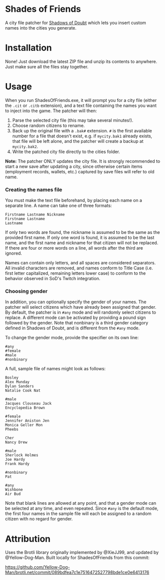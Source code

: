 # Shades of Friends

A city file patcher for [Shadows of Doubt](https://store.steampowered.com/app/986130/Shadows_of_Doubt/) which lets you insert custom names into the cities you generate.

# Installation

None! Just download the latest ZIP file and unzip its contents to anywhere. Just make sure all the files stay together.

# Usage

When you run ShadesOfFriends.exe, it will prompt you for a city file (either the `.cit` or `.citb` extension), and a text file containing the names you want to inject into the game. The patcher will then:

1. Parse the selected city file (this may take several minutes!).
2. Choose random citizens to rename.
3. Back up the original file with a `.bak#` extension. `#` is the first available number for a file that doesn't exist, e.g. if `mycity.bak1` already exists, that file will be left alone, and the patcher will create a backup at `mycity.bak2`.
4. Write the patched city file directly to the cities folder.

**Note:** The patcher ONLY updates the city file. It is strongly recommended to start a new save after updating a city, since otherwise certain items (employment records, wallets, etc.) captured by save files will refer to old name.

### Creating the names file

You must make the text file beforehand, by placing each name on a separate line. A name can take one of three formats:

```
Firstname Lastname Nickname
Firstname Lastname
Lastname
```

If only two words are found, the nickname is assumed to be the same as the provided first name. If only one word is found, it is assumed to be the last name, and the first name and nickname for that citizen will not be replaced. If there are four or more words on a line, all words after the third are ignored.

Names can contain only letters, and all spaces are considered separators. All invalid characters are removed, and names conform to Title Case (i.e. first letter capitalized, remaining letters lower case) to conform to the behavior observed in SoD's Twitch integration.

### Choosing gender

In addition, you can optionally specify the gender of your names. The patcher will select citizens which have already been assigned that gender. By default, the patcher is in `#any` mode and will randomly select citizens to replace. A different mode can be activated by providing a pound sign followed by the gender. Note that nonbinary is a third gender category defined in Shadows of Doubt, and is different from the `#any` mode.

To change the gender mode, provide the specifier on its own line:

```
#any
#female
#male
#nonbinary
```

A full, sample file of names might look as follows:

```
Bosley
Alex Munday
Dylan Sanders
Natalie Cook Nat

#male
Jacques Clouseau Jack
Encyclopedia Brown

#female
Jennifer Aniston Jen
Monica Geller Mon
Pheebs

Cher
Nancy Drew

#male
Sherlock Holmes
Joe Hardy
Frank Hardy

#nonbinary
Pat

#any
Wishbone
Air Bud
```

Note that blank lines are allowed at any point, and that a gender mode can be selected at any time, and even repeated. Since `#any` is the default mode, the first four names in the sample file will each be assigned to a random citizen with no regard for gender.


# Attribution

Uses the Brotli library originally implemented by @XieJJ99, and updated by @Yellow-Dog-Man. Built locally for ShadesOfFriends from this commit:

https://github.com/Yellow-Dog-Man/brotli.net/commit/089bdfea7c1e7516472527798bde1ce0e6413176
